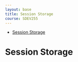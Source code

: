 ```yaml
---
layout: base
title: Session Storage
course: SDEV255
---
```


- [Session Storage](#session-storage)

# Session Storage
